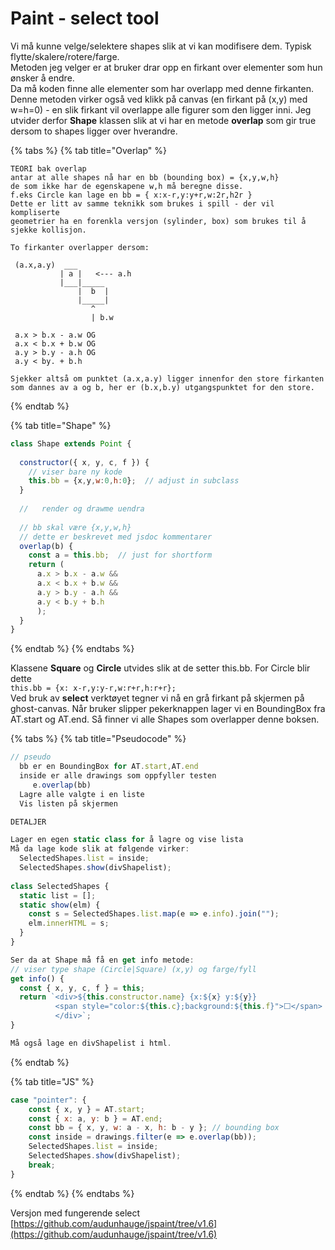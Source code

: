 # Paint - select tool

Vi må kunne velge/selektere shapes slik at vi kan modifisere dem. Typisk flytte/skalere/rotere/farge.  
Metoden jeg velger er at bruker drar opp en firkant over elementer som hun ønsker å endre.  
Da må koden finne alle elementer som har overlapp med denne firkanten. Denne metoden virker også ved klikk på canvas \(en firkant på \(x,y\) med w=h=0\) - en slik firkant vil overlappe alle figurer som den ligger inni. Jeg utvider derfor **Shape** klassen slik at vi har en metode **overlap** som gir true dersom to shapes ligger over hverandre.

{% tabs %}
{% tab title="Overlap" %}
```text
TEORI bak overlap
antar at alle shapes nå har en bb (bounding box) = {x,y,w,h}
de som ikke har de egenskapene w,h må beregne disse.
f.eks Circle kan lage en bb = { x:x-r,y:y+r,w:2r,h2r }
Dette er litt av samme teknikk som brukes i spill - der vil kompliserte
geometrier ha en forenkla versjon (sylinder, box) som brukes til å
sjekke kollisjon.

To firkanter overlapper dersom:

 (a.x,a.y)  ___          
           | a |   <--- a.h
           |___|_____
               |  b  |
               |_____|
                  ^
                  | b.w

 a.x > b.x - a.w OG 
 a.x < b.x + b.w OG
 a.y > b.y - a.h OG
 a.y < by. + b.h
 
Sjekker altså om punktet (a.x,a.y) ligger innenfor den store firkanten
som dannes av a og b, her er (b.x,b.y) utgangspunktet for den store.
```
{% endtab %}

{% tab title="Shape" %}
```javascript
class Shape extends Point {
 
  constructor({ x, y, c, f }) {
    // viser bare ny kode
    this.bb = {x,y,w:0,h:0};  // adjust in subclass
  }
 
  //   render og drawme uendra
   
  // bb skal være {x,y,w,h}
  // dette er beskrevet med jsdoc kommentarer
  overlap(b) {
    const a = this.bb;  // just for shortform
    return (
      a.x > b.x - a.w &&
      a.x < b.x + b.w &&
      a.y > b.y - a.h &&
      a.y < b.y + b.h
      );
  }
}
```
{% endtab %}
{% endtabs %}

Klassene **Square** og **Circle** utvides slik at de setter this.bb. For Circle blir dette   
`this.bb = {x: x-r,y:y-r,w:r+r,h:r+r};`  
Ved bruk av **select** verktøyet tegner vi nå en grå firkant på skjermen på ghost-canvas. Når bruker slipper pekerknappen lager vi en BoundingBox fra AT.start og AT.end. Så finner vi alle Shapes som overlapper denne boksen.

{% tabs %}
{% tab title="Pseudocode" %}
```javascript
// pseudo
  bb er en BoundingBox for AT.start,AT.end
  inside er alle drawings som oppfyller testen
     e.overlap(bb)
  Lagre alle valgte i en liste
  Vis listen på skjermen

DETALJER

Lager en egen static class for å lagre og vise lista
Må da lage kode slik at følgende virker:
  SelectedShapes.list = inside;
  SelectedShapes.show(divShapelist);
  
class SelectedShapes {
  static list = [];
  static show(elm) {
    const s = SelectedShapes.list.map(e => e.info).join("");
    elm.innerHTML = s;
  }
}

Ser da at Shape må få en get info metode:
// viser type shape (Circle|Square) (x,y) og farge/fyll
get info() {
  const { x, y, c, f } = this;
  return `<div>${this.constructor.name} {x:${x} y:${y}} 
          <span style="color:${this.c};background:${this.f}">⬜</span>
          </div>`;
}

Må også lage en divShapelist i html.
```
{% endtab %}

{% tab title="JS" %}
```javascript
case "pointer": {
    const { x, y } = AT.start;
    const { x: a, y: b } = AT.end;
    const bb = { x, y, w: a - x, h: b - y }; // bounding box
    const inside = drawings.filter(e => e.overlap(bb));
    SelectedShapes.list = inside;
    SelectedShapes.show(divShapelist);
    break;
}
```
{% endtab %}
{% endtabs %}

Versjon med fungerende select [https://github.com/audunhauge/jspaint/tree/v1.6](https://github.com/audunhauge/jspaint/tree/v1.6)

